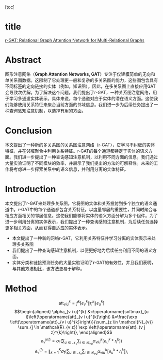 [toc]

# title

[r-GAT: Relational Graph Attention Network for Multi-Relational Graphs](https://arxiv.org/abs/2109.05922)

# Abstract

图形注意网络（**Graph Attention Networks, GAT**）专注于仅建模简单的无向和单关系图数据。这限制了它处理更一般和复杂的多关系图的能力，这些图包含具有不同标签的定向链接的实体（例如，知识图）。因此，在多关系图上直接应用GAT会导致次优解。为了解决这个问题，我们提出了r-GAT，一种关系图注意网络，用于学习多通道实体表示。具体来说，每个通道对应于实体的潜在语义方面。这使我们能够使用关系特征来聚合当前方面的邻域信息。我们进一步为后续任务提出了一种查询感知注意机制，以选择有用的方面。

# Conclusion

本文提出了一种新的多关系图的关系图注意网络（r-GAT），它学习不纠缠的实体特征，并在邻域聚合中利用关系特征。r-GAT的每个通道都特定于实体的语义方面。我们进一步提出了一种查询感知注意机制，以利用不同方面的信息。我们通过大量实验证明了不同模块的效率，并展示了我们提出的方法的可解释性。未来的工作将考虑进一步探索关系中的语义信息，并利用分离的实体特征。

# Introduction

本文提出了r-GAT来处理多关系图，它将图的实体和关系投射到多个独立的语义通道中。r-GAT中的每个通道都包含关系特征，以度量邻居的重要性，并同时聚合与相应方面相关的邻居信息。这使我们能够将实体的语义方面分解为多个组件。为了进一步利用分离的实体表示，我们提出了一种查询感知注意机制，为后续任务选择更多相关方面，从而获得自适应的实体表示。

- 本文提出了一种新的网络r-GAT，它利用关系特征并学习分离的实体表示来处理多关系图
- 我们提出了一种查询感知注意机制，以便更好地为后续任务利用不同的语义方面。
- 实体分类和链接预测任务的大量实验证明了r-GAT的有效性，并且我们表明，与其他方法相比，该方法更易于解释。

# Method
$$
\operatorname{att}_{v i u}^{k}=f^{k}\left[e_{v}^{k}\left\|r_{i}^{k}\right\| e_{u}^{k}\right]
$$
$$\begin{aligned}
\alpha_{v i u}^{k} &=\operatorname{softmax}_{u i}\left(\operatorname{att}_{v i u}^{k}\right) 
&=\frac{\exp \left(\operatorname{att}_{v i u}^{k}\right)}{\sum_{z \in \mathcal{N}_{v}} \sum_{j \in \mathcal{R}_{v z}} \exp \left(\operatorname{att}_{v j z}^{k}\right)},
\end{aligned}$$
$$e_{v}^{k(l)}=\sigma_{1}\left(\sum_{u \in \mathcal{N}_{v}} \sum_{i \in \mathcal{R}_{v u}} \alpha_{v i u}^{k}\left[e_{u}^{k} * r_{i}^{k}\right]\right)$$
$$e_{v}^{(l)}=\|_{k=1}^{K} \sigma_{1}\left(\sum_{u \in \mathcal{N}_{v}} \sum_{i \in \mathcal{R}_{v u}} \alpha_{v i u}^{k}\left[e_{u}^{k} * r_{i}^{k}\right]\right),$$
